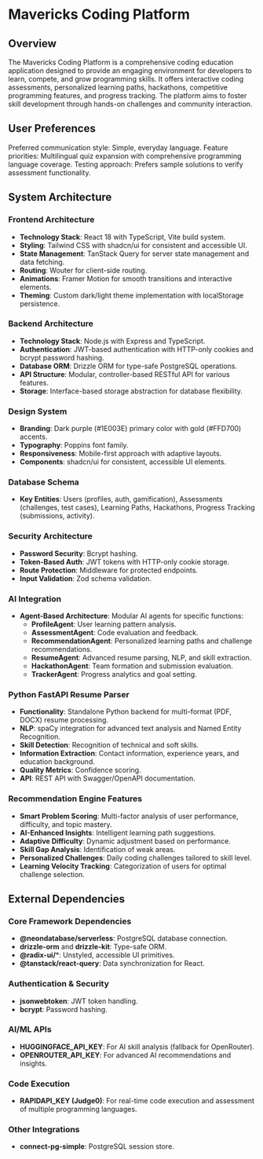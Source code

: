 # Mavericks Coding Platform

## Overview
The Mavericks Coding Platform is a comprehensive coding education application designed to provide an engaging environment for developers to learn, compete, and grow programming skills. It offers interactive coding assessments, personalized learning paths, hackathons, competitive programming features, and progress tracking. The platform aims to foster skill development through hands-on challenges and community interaction.

## User Preferences
Preferred communication style: Simple, everyday language.
Feature priorities: Multilingual quiz expansion with comprehensive programming language coverage.
Testing approach: Prefers sample solutions to verify assessment functionality.

## System Architecture

### Frontend Architecture
- **Technology Stack**: React 18 with TypeScript, Vite build system.
- **Styling**: Tailwind CSS with shadcn/ui for consistent and accessible UI.
- **State Management**: TanStack Query for server state management and data fetching.
- **Routing**: Wouter for client-side routing.
- **Animations**: Framer Motion for smooth transitions and interactive elements.
- **Theming**: Custom dark/light theme implementation with localStorage persistence.

### Backend Architecture
- **Technology Stack**: Node.js with Express and TypeScript.
- **Authentication**: JWT-based authentication with HTTP-only cookies and bcrypt password hashing.
- **Database ORM**: Drizzle ORM for type-safe PostgreSQL operations.
- **API Structure**: Modular, controller-based RESTful API for various features.
- **Storage**: Interface-based storage abstraction for database flexibility.

### Design System
- **Branding**: Dark purple (#1E003E) primary color with gold (#FFD700) accents.
- **Typography**: Poppins font family.
- **Responsiveness**: Mobile-first approach with adaptive layouts.
- **Components**: shadcn/ui for consistent, accessible UI elements.

### Database Schema
- **Key Entities**: Users (profiles, auth, gamification), Assessments (challenges, test cases), Learning Paths, Hackathons, Progress Tracking (submissions, activity).

### Security Architecture
- **Password Security**: Bcrypt hashing.
- **Token-Based Auth**: JWT tokens with HTTP-only cookie storage.
- **Route Protection**: Middleware for protected endpoints.
- **Input Validation**: Zod schema validation.

### AI Integration
- **Agent-Based Architecture**: Modular AI agents for specific functions:
    - **ProfileAgent**: User learning pattern analysis.
    - **AssessmentAgent**: Code evaluation and feedback.
    - **RecommendationAgent**: Personalized learning paths and challenge recommendations.
    - **ResumeAgent**: Advanced resume parsing, NLP, and skill extraction.
    - **HackathonAgent**: Team formation and submission evaluation.
    - **TrackerAgent**: Progress analytics and goal setting.

### Python FastAPI Resume Parser
- **Functionality**: Standalone Python backend for multi-format (PDF, DOCX) resume processing.
- **NLP**: spaCy integration for advanced text analysis and Named Entity Recognition.
- **Skill Detection**: Recognition of technical and soft skills.
- **Information Extraction**: Contact information, experience years, and education background.
- **Quality Metrics**: Confidence scoring.
- **API**: REST API with Swagger/OpenAPI documentation.

### Recommendation Engine Features
- **Smart Problem Scoring**: Multi-factor analysis of user performance, difficulty, and topic mastery.
- **AI-Enhanced Insights**: Intelligent learning path suggestions.
- **Adaptive Difficulty**: Dynamic adjustment based on performance.
- **Skill Gap Analysis**: Identification of weak areas.
- **Personalized Challenges**: Daily coding challenges tailored to skill level.
- **Learning Velocity Tracking**: Categorization of users for optimal challenge selection.

## External Dependencies

### Core Framework Dependencies
- **@neondatabase/serverless**: PostgreSQL database connection.
- **drizzle-orm** and **drizzle-kit**: Type-safe ORM.
- **@radix-ui/***: Unstyled, accessible UI primitives.
- **@tanstack/react-query**: Data synchronization for React.

### Authentication & Security
- **jsonwebtoken**: JWT token handling.
- **bcrypt**: Password hashing.

### AI/ML APIs
- **HUGGINGFACE_API_KEY**: For AI skill analysis (fallback for OpenRouter).
- **OPENROUTER_API_KEY**: For advanced AI recommendations and insights.

### Code Execution
- **RAPIDAPI_KEY (Judge0)**: For real-time code execution and assessment of multiple programming languages.

### Other Integrations
- **connect-pg-simple**: PostgreSQL session store.